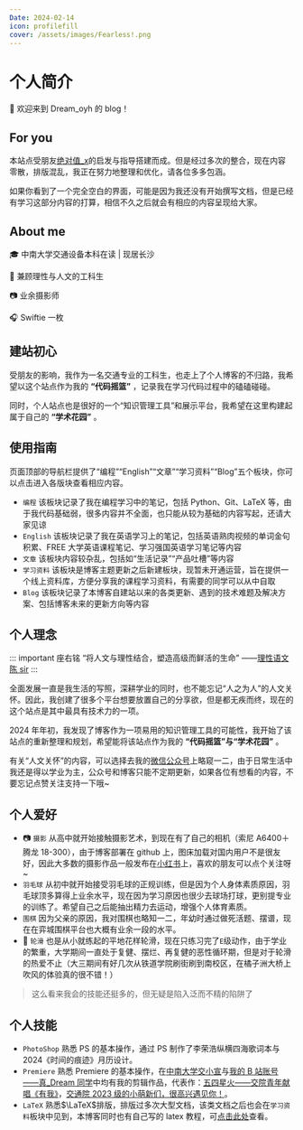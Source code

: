 ```yaml
---
Date: 2024-02-14
icon: profilefill
cover: /assets/images/Fearless!.png
---
```


# 个人简介

:tada: 欢迎来到 Dream_oyh 的 blog！

## For you

<HopeIcon icon="people"/> 本站点受朋友[绝对值_x](https://absx.pages.dev/)的启发与指导搭建而成。但是经过多次的整合，现在内容零散，排版混乱，我正在努力地整理和优化，请各位多多包涵。

如果你看到了一个完全空白的界面，可能是因为我还没有开始撰写文档，但是已经有学习这部分内容的打算，相信不久之后就会有相应的内容呈现给大家。

## About me

:mortar_board: 中南大学交通设备本科在读 | 现居长沙

:crystal_ball: 兼顾理性与人文的工科生

:camera: 业余摄影师

:headphones: Swiftie 一枚

## 建站初心

受朋友的影响，我作为一名交通专业的工科生，也走上了个人博客的不归路，我希望以这个站点作为我的 **“代码摇篮”** ，记录我在学习代码过程中的磕磕碰碰。

同时，个人站点也是很好的一个“知识管理工具”和展示平台，我希望在这里构建起属于自己的 **“学术花园”** 。

## 使用指南

页面顶部的导航栏提供了“编程”“English”“文章”“学习资料”“Blog”五个板块，你可以点击进入各版块查看相应内容。

- `编程` 该板块记录了我在编程学习中的笔记，包括 Python、Git、LaTeX 等，由于我代码基础弱，很多内容并不全面，也只能从较为基础的内容写起，还请大家见谅
- `English` 该板块记录了我在英语学习上的笔记，包括英语熟肉视频的单词金句积累、FREE 大学英语课程笔记、学习强国英语学习笔记等内容
- `文章` 该板块内容较杂乱，包括如“生活记录”“产品吐槽”等内容
- `学习资料` 该板块是博客主题更新之后新建板块，现暂未开通运营，旨在提供一个线上资料库，方便分享我的课程学习资料，有需要的同学可以从中自取
- `Blog` 该板块记录了本博客自建站以来的各类更新、遇到的技术难题及解决方案、包括博客未来的更新方向等内容
## 个人理念

::: important 座右铭
“将人文与理性结合，塑造高级而鲜活的生命” ——[理性语文陈 sir](https://space.bilibili.com/1429201958)
:::

全面发展一直是我生活的写照，深耕学业的同时，也不能忘记“人之为人”的人文关怀。因此，我创建了很多个平台想要放置自己的分享欲，但是都无疾而终，现在的这个站点是其中最具有技术力的一项。

2024 年年初，我发现了博客作为一项易用的知识管理工具的可能性，我开始了该站点的重新整理和规划，希望能将该站点作为我的 **“代码摇篮”与“学术花园”** 。

有关“人文关怀”的内容，可以选择去我的[微信公众号](https://mp.weixin.qq.com/s/1RJsBxf1yf5aGAzjEWKtZg)上略窥一二，由于日常生活中我还是得以学业为主，公众号和博客只能不定期更新，如果各位有想看的内容，不要忘记点赞关注支持一下哦~

## 个人爱好

- :camera: `摄影` 从高中就开始接触摄影艺术，到现在有了自己的相机（索尼 A6400＋腾龙 18-300），由于博客部署在 github 上，图床加载对国内用户不是很友好，因此大多数的摄影作品一般发布在[小红书](https://www.xiaohongshu.com/user/profile/62fd04b7000000001200ff72)上，喜欢的朋友可以点个关注呀~
- `羽毛球` 从初中就开始接受羽毛球的正规训练，但是因为个人身体素质原因，羽毛球顶多算得上业余水平，现在因为学习原因也很少去球场打球，更别提专业的训练了。希望自己之后能抽出精力去运动，增强个人体育素质。
- `围棋` 因为父亲的原因，我对围棋也略知一二，年幼时通过做死活题、摆谱，现在在弈城围棋平台也大概有业余一段的水平。
- :running: `轮滑` 也是从小就练起的平地花样轮滑，现在只练习完了`E`级动作，由于学业的繁重，大学期间一直处于复健、摆烂、再复健的恶性循环期，但是对于轮滑的热爱不止（大三期间有好几次从铁道学院刷街刷到南校区，在橘子洲大桥上吹风的体验真的很不错！）
> 这么看来我会的技能还挺多的，但无疑是陷入泛而不精的陷阱了


## 个人技能

- `PhotoShop` 熟悉 PS 的基本操作，通过 PS 制作了李荣浩纵横四海歌词本与 2024《时间的痕迹》月历设计。
- `Premiere` 熟悉 Premiere 的基本操作，在[中南大学交小宣](https://space.bilibili.com/1555991769)与[我的 B 站账号——真_Dream 同学](https://space.bilibili.com/1901628168)中均有我的剪辑作品，代表作：[五四星火——交院青年献唱《有我》](https://www.bilibili.com/video/BV1PM4y1b7fL)，[交通院 2023 级的小萌新们，很高兴遇见你！](https://www.bilibili.com/video/BV1su4y1y7pg)。
- `LaTeX` 熟悉$\LaTeX$排版，排版过多次大型文档，该类文档之后也会在`学习资料`板块中见到，本博客同时也有自己写的 latex 教程，可[点击此处](code/latex.md)查看。
